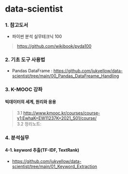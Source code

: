 # data-scientist

### 1. 참고도서
- 파이썬 분석 실무테크닉 100  
> https://github.com/wikibook/pyda100  

### 2. 기초 도구 사용법
- Pandas DataFrame : https://github.com/jukyellow/data-scientist/tree/main/00_Pandas_DataFreame_Handling  

### 3. K-MOOC 강좌
#### 빅데이터의 세계, 원리와 응용 
> 3.1 http://www.kmooc.kr/courses/course-v1:EwhaK+EW11237K+2021_S01/course/  
> 3.2 정리노트: 


### 4. 분석실무
#### 4-1. keyword 추출(TF-IDF, TextRank)
- https://github.com/jukyellow/data-scientist/tree/main/01_Keyword_Extraction  


